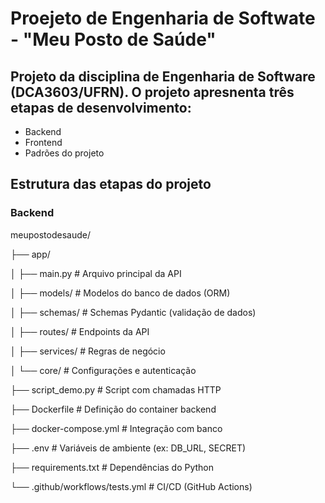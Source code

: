 # Proejeto de Engenharia de Softwate - "Meu Posto de Saúde"
## Projeto da disciplina de Engenharia de Software (DCA3603/UFRN). O projeto apresnenta três etapas de desenvolvimento:
- Backend
- Frontend
- Padrões do projeto

## Estrutura das etapas do projeto
### Backend

meupostodesaude/

├── app/

│   ├── main.py              # Arquivo principal da API

│   ├── models/              # Modelos do banco de dados (ORM)

│   ├── schemas/             # Schemas Pydantic (validação de dados)

│   ├── routes/              # Endpoints da API

│   ├── services/            # Regras de negócio

│   └── core/                # Configurações e autenticação

├── script_demo.py           # Script com chamadas HTTP

├── Dockerfile               # Definição do container backend

├── docker-compose.yml       # Integração com banco

├── .env                     # Variáveis de ambiente (ex: DB_URL, SECRET)

├── requirements.txt         # Dependências do Python

└── .github/workflows/tests.yml # CI/CD (GitHub Actions)
